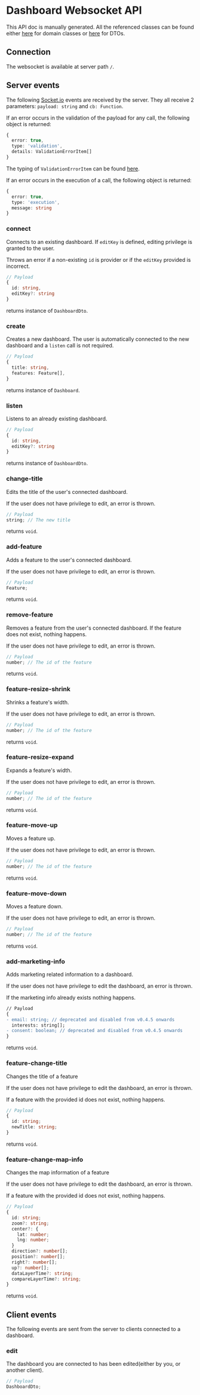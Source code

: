 # Dashboard Websocket API

This API doc is manually generated. All the referenced classes can be found either [here](https://github.com/eurodatacube/eodash-dashboard-api/tree/main/src/lib/domain) for domain classes or [here](https://github.com/eurodatacube/eodash-dashboard-api/tree/main/src/lib/dto) for DTOs.

## Connection

The websocket is available at server path `/`.

## Server events

The following [Socket.io](https://socket.io/) events are received by the server. They all receive 2 parameters: `payload: string` and `cb: Function`.

If an error occurs in the validation of the payload for any call, the following object is returned:

```ts
{
  error: true,
  type: 'validation',
  details: ValidationErrorItem[]
}
```

The typing of `ValidationErrorItem` can be found [here](https://github.com/sideway/joi/blob/b05042751fe3164e7fa1e3b763468ef22d1013d0/lib/index.d.ts#L636).

If an error occurs in the execution of a call, the following object is returned:

```ts
{
  error: true,
  type: 'execution',
  message: string
}
```

### connect

Connects to an existing dashboard. If `editKey` is defined, editing privilege is granted to the user.

Throws an error if a non-existing `id` is provider or if the `editKey` provided is incorrect.

```ts
// Payload
{
  id: string,
  editKey?: string
}
```

returns instance of `DashboardDto`.

### create

Creates a new dashboard. The user is automatically connected to the new dashboard and a `listen` call is not required.

```ts
// Payload
{
  title: string,
  features: Feature[],
}
```

returns instance of `Dashboard`.

### listen

Listens to an already existing dashboard.

```ts
// Payload
{
  id: string,
  editKey?: string
}
```

returns instance of `DashboardDto`.

### change-title

Edits the title of the user's connected dashboard.

If the user does not have privilege to edit, an error is thrown.

```ts
// Payload
string; // The new title
```

returns `void`.

### add-feature

Adds a feature to the user's connected dashboard.

If the user does not have privilege to edit, an error is thrown.

```ts
// Payload
Feature;
```

returns `void`.

### remove-feature

Removes a feature from the user's connected dashboard. If the feature does not exist, nothing happens.

If the user does not have privilege to edit, an error is thrown.

```ts
// Payload
number; // The id of the feature
```

returns `void`.

### feature-resize-shrink

Shrinks a feature's width.

If the user does not have privilege to edit, an error is thrown.

```ts
// Payload
number; // The id of the feature
```

returns `void`.

### feature-resize-expand

Expands a feature's width.

If the user does not have privilege to edit, an error is thrown.

```ts
// Payload
number; // The id of the feature
```

returns `void`.

### feature-move-up

Moves a feature up.

If the user does not have privilege to edit, an error is thrown.

```ts
// Payload
number; // The id of the feature
```

returns `void`.

### feature-move-down

Moves a feature down.

If the user does not have privilege to edit, an error is thrown.

```ts
// Payload
number; // The id of the feature
```

returns `void`.

### add-marketing-info

Adds marketing related information to a dashboard.

If the user does not have privilege to edit the dashboard, an error is thrown.

If the marketing info already exists nothing happens.

```diff
// Payload
{
- email: string; // deprecated and disabled from v0.4.5 onwards
  interests: string[];
- consent: boolean; // deprecated and disabled from v0.4.5 onwards
}
```

returns `void`.

### feature-change-title

Changes the title of a feature

If the user does not have privilege to edit the dashboard, an error is thrown.

If a feature with the provided id does not exist, nothing happens.

```ts
// Payload
{
  id: string;
  newTitle: string;
}
```

returns `void`.

### feature-change-map-info

Changes the map information of a feature

If the user does not have privilege to edit the dashboard, an error is thrown.

If a feature with the provided id does not exist, nothing happens.

```ts
// Payload
{
  id: string;
  zoom?: string;
  center?: {
    lat: number;
    lng: number;
  }
  direction?: number[];
  position?: number[];
  right?: number[];
  up?: number[];
  dataLayerTime?: string;
  compareLayerTime?: string;
}
```

returns `void`.

## Client events

The following events are sent from the server to clients connected to a dashboard.

### edit

The dashboard you are connected to has been edited(either by you, or another client).

```ts
// Payload
DashboardDto;
```
